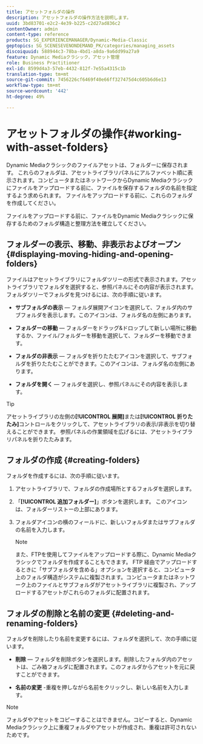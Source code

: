 ```yaml
---
title: アセットフォルダの操作
description: アセットフォルダの操作方法を説明します。
uuid: 3bd83701-e2c2-4e39-b225-c2d27ad836c2
contentOwner: admin
content-type: reference
products: SG_EXPERIENCEMANAGER/Dynamic-Media-Classic
geptopics: SG_SCENESEVENONDEMAND_PK/categories/managing_assets
discoiquuid: 588944c3-78ba-4bd1-a8da-9a6dd99a27a9
feature: Dynamic Mediaクラシック，アセット管理
role: Business Practitioner
exl-id: 8599d4a3-57eb-4432-812f-7e55a4315c1b
translation-type: tm+mt
source-git-commit: 7456226cf6469f40e66ff327475d4c605b6d6e13
workflow-type: tm+mt
source-wordcount: '442'
ht-degree: 49%

---
```


# アセットフォルダの操作{#working-with-asset-folders}

Dynamic Mediaクラシックのファイルアセットは、フォルダーに保存されます。 これらのフォルダは、アセットライブラリパネルにアルファベット順に表示されます。コンピュータまたはネットワークからDynamic Mediaクラシックにファイルをアップロードする前に、ファイルを保存するフォルダの名前を指定するよう求められます。 ファイルをアップロードする前に、これらのフォルダを作成してください。

ファイルをアップロードする前に、ファイルをDynamic Mediaクラシックに保存するためのフォルダ構造と整理方法を確立してください。

## フォルダーの表示、移動、非表示およびオープン {#displaying-moving-hiding-and-opening-folders}

ファイルはアセットライブラリにフォルダツリーの形式で表示されます。アセットライブラリでフォルダを選択すると、参照パネルにその内容が表示されます。フォルダツリーでフォルダを見つけるには、次の手順に従います。

* **サブフォルダの表示**  — フォルダ展開アイコンを選択して、フォルダ内のサブフォルダを表示します。このアイコンは、フォルダ名の左側にあります。

* **フォルダーの移動**  — フォルダーをドラッグ&amp;ドロップして新しい場所に移動するか、ファイル/フォルダーを移動を選択して、フォルダーを移動できます。

* **フォルダの非表示**  — フォルダを折りたたむアイコンを選択して、サブフォルダを折りたたむことができます。このアイコンは、フォルダ名の左側にあります。

* **フォルダを開く**  — フォルダを選択し、参照パネルにその内容を表示します。

>[!TIP]
>
>アセットライブラリの左側の&#x200B;**[!UICONTROL 展開]**&#x200B;または&#x200B;**[!UICONTROL 折りたたみ]**&#x200B;コントロールをクリックして、アセットライブラリの表示/非表示を切り替えることができます。 参照パネルの作業領域を広げるには、アセットライブラリパネルを折りたたみます。

## フォルダの作成  {#creating-folders}

フォルダを作成するには、次の手順に従います。

1. アセットライブラリで、フォルダの作成場所とするフォルダを選択します。
1. 「**[!UICONTROL 追加フォルダー]**」ボタンを選択します。 このアイコンは、フォルダーリストーの上部にあります。
1. フォルダアイコンの横のフィールドに、新しいフォルダまたはサブフォルダの名前を入力します。

   >[!NOTE]
   >
   >また、FTPを使用してファイルをアップロードする際に、Dynamic Mediaクラシックでフォルダを作成することもできます。 FTP 経由でアップロードするときに「サブフォルダを含める」オプションを選択すると、コンピュータ上のフォルダ構造がシステムに複製されます。コンピュータまたはネットワーク上のファイルとサブフォルダがアセットライブラリに複製され、アップロードするアセットがこれらのフォルダに配置されます。

## フォルダの削除と名前の変更  {#deleting-and-renaming-folders}

フォルダを削除したり名前を変更するには、フォルダを選択して、次の手順に従います。

* **削除**  — フォルダを削除ボタンを選択します。削除したフォルダ内のアセットは、ごみ箱フォルダに配置されます。このフォルダからアセットを元に戻すことができます。

* **名前の変更** -重複を押しながら名前をクリックし、新しい名前を入力します。

>[!NOTE]
>
>フォルダやアセットをコピーすることはできません。コピーすると、Dynamic Mediaクラシック上に重複フォルダやアセットが作成され、重複は許可されないためです。
